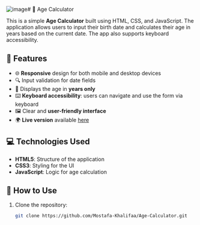 ![image](https://github.com/user-attachments/assets/c6c3237c-4355-4917-8ab7-0d02a169d756)# 🎂 Age Calculator

This is a simple **Age Calculator** built using HTML, CSS, and JavaScript. The application allows users to input their birth date and calculates their age in years based on the current date. The app also supports keyboard accessibility.

## 🚀 Features

- 🌐 **Responsive** design for both mobile and desktop devices
- 🔍 Input validation for date fields
- 📅 Displays the age in **years only**
- ⌨️ **Keyboard accessibility**: users can navigate and use the form via keyboard
- 🖼️ Clear and **user-friendly interface**
- 🌍 **Live version** available [here](https://mostafa-khalifaa.github.io/Age-Calculator/)

## 💻 Technologies Used

- **HTML5**: Structure of the application
- **CSS3**: Styling for the UI
- **JavaScript**: Logic for age calculation

## 📝 How to Use

1. Clone the repository:
   ```bash
   git clone https://github.com/Mostafa-Khalifaa/Age-Calculator.git
